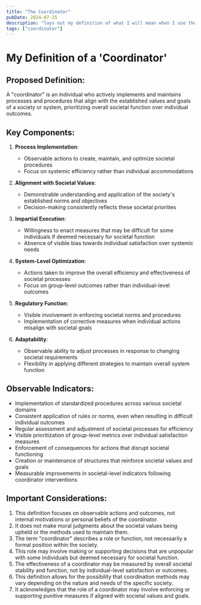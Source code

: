 ```yaml
---
title: "The Coordinator"
pubDate: 2024-07-25
description: "lays out my definition of what I will mean when I use the term coordinator"
tags: ["coordinator"]
---
```


# My Definition of a 'Coordinator'

## Proposed Definition:
A "coordinator" is an individual who actively implements and maintains processes and procedures that align with the established values and goals of a society or system, prioritizing overall societal function over individual outcomes.

## Key Components:

1. **Process Implementation**: 
   - Observable actions to create, maintain, and optimize societal procedures
   - Focus on systemic efficiency rather than individual accommodations

2. **Alignment with Societal Values**:
   - Demonstrable understanding and application of the society's established norms and objectives
   - Decision-making consistently reflects these societal priorities

3. **Impartial Execution**:
   - Willingness to enact measures that may be difficult for some individuals if deemed necessary for societal function
   - Absence of visible bias towards individual satisfaction over systemic needs

4. **System-Level Optimization**:
   - Actions taken to improve the overall efficiency and effectiveness of societal processes
   - Focus on group-level outcomes rather than individual-level outcomes

5. **Regulatory Function**:
   - Visible involvement in enforcing societal norms and procedures
   - Implementation of corrective measures when individual actions misalign with societal goals

6. **Adaptability**:
   - Observable ability to adjust processes in response to changing societal requirements
   - Flexibility in applying different strategies to maintain overall system function

## Observable Indicators:

- Implementation of standardized procedures across various societal domains
- Consistent application of rules or norms, even when resulting in difficult individual outcomes
- Regular assessment and adjustment of societal processes for efficiency
- Visible prioritization of group-level metrics over individual satisfaction measures
- Enforcement of consequences for actions that disrupt societal functioning
- Creation or maintenance of structures that reinforce societal values and goals
- Measurable improvements in societal-level indicators following coordinator interventions

## Important Considerations:

1. This definition focuses on observable actions and outcomes, not internal motivations or personal beliefs of the coordinator.
2. It does not make moral judgments about the societal values being upheld or the methods used to maintain them.
3. The term "coordinator" describes a role or function, not necessarily a formal position within the society.
4. This role may involve making or supporting decisions that are unpopular with some individuals but deemed necessary for societal function.
5. The effectiveness of a coordinator may be measured by overall societal stability and function, not by individual-level satisfaction or outcomes.
6. This definition allows for the possibility that coordination methods may vary depending on the nature and needs of the specific society.
7. It acknowledges that the role of a coordinator may involve enforcing or supporting punitive measures if aligned with societal values and goals.